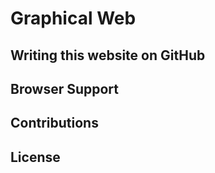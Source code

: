 # Graphical Web

## Writing this website on GitHub

## Browser Support

## Contributions

## License
